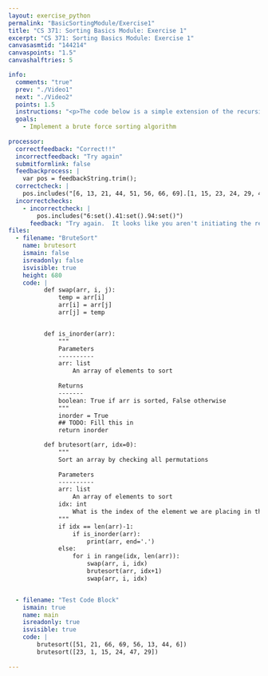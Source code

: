 ```yaml
---
layout: exercise_python
permalink: "BasicSortingModule/Exercise1"
title: "CS 371: Sorting Basics Module: Exercise 1"
excerpt: "CS 371: Sorting Basics Module: Exercise 1"
canvasasmtid: "144214"
canvaspoints: "1.5"
canvashalftries: 5

info:
  comments: "true"
  prev: "./Video1"
  next: "./Video2"
  points: 1.5
  instructions: "<p>The code below is a simple extension of the recursive permutation code, which is modified to print out one of the permutations as soon as it is in sorted order.  Fill in the <code>is_inorder</code> method below to return <code>True</code> if an array's elements are in ascending order, and <code>False</code> otherwise.  You should be able to accomplish this with a single loop that looks at all pairs of adjacent elements.  Once you're finished this, the brute force sorting code will work correctly.</p>"
  goals:
    - Implement a brute force sorting algorithm
    
processor:  
  correctfeedback: "Correct!!" 
  incorrectfeedback: "Try again"
  submitformlink: false
  feedbackprocess: | 
    var pos = feedbackString.trim();
  correctcheck: |
    pos.includes("[6, 13, 21, 44, 51, 56, 66, 69].[1, 15, 23, 24, 29, 47]")
  incorrectchecks:
    - incorrectcheck: |
        pos.includes("6:set().41:set().94:set()")
      feedback: "Try again.  It looks like you aren't initiating the recursive calls"
files:
  - filename: "BruteSort"
    name: brutesort
    ismain: false
    isreadonly: false
    isvisible: true
    height: 680
    code: | 
          def swap(arr, i, j):
              temp = arr[i]
              arr[i] = arr[j]
              arr[j] = temp


          def is_inorder(arr):
              """
              Parameters
              ----------
              arr: list
                  An array of elements to sort
              
              Returns
              -------
              boolean: True if arr is sorted, False otherwise
              """
              inorder = True
              ## TODO: Fill this in
              return inorder

          def brutesort(arr, idx=0):
              """
              Sort an array by checking all permutations
              
              Parameters
              ----------
              arr: list
                  An array of elements to sort
              idx: int
                  What is the index of the element we are placing in the array
              """
              if idx == len(arr)-1:
                  if is_inorder(arr):
                      print(arr, end='.')
              else:
                  for i in range(idx, len(arr)):
                      swap(arr, i, idx)
                      brutesort(arr, idx+1)
                      swap(arr, i, idx)


  - filename: "Test Code Block"
    ismain: true
    name: main
    isreadonly: true
    isvisible: true
    code: |
        brutesort([51, 21, 66, 69, 56, 13, 44, 6])
        brutesort([23, 1, 15, 24, 47, 29])
        
---
```


